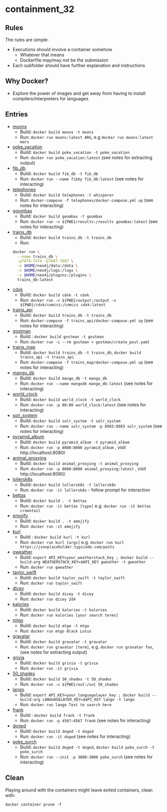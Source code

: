 # containment_32

## Rules

The rules are simple:

* Executions should involve a container somehow
  * Whatever that means
  * Dockerfile may/may not be _the submission_
* Each subfolder should have further explanation and instructions

## Why Docker?

* Explore the power of images and get away from having to install compilers/interpreters for languages

## Entries

* [moons](./moons/)
  * Build: `docker build moons -t moons`
  * Run: `docker run moons:latest ARG`, e.g `docker run moons:latest mars`
* [poke_vacation](./poke_vacation/)
  * Build: `docker build poke_vacation -t poke_vacation`
  * Run: `docker run poke_vacation:latest` (see notes for extracting output)
* [fib_db](./fib_db/)
  * Build: `docker build fib_db -t fib_db`
  * Run: `docker run --name fibby fib_db:latest` (see notes for interacting)
* [telephones](./telephones/)
  * Build: `docker build telephones -t whisperer`
  * Run: `docker-compose -f telephones/docker-compose.yml up` (see notes for interacting)
* [goombas](./goombas/)
  * Build: `docker build goombas -t goombas`
  * Run: `docker run -v ${PWD}/results:/results goombas:latest` (see notes for interacting)
* [trains_db](./trains_db/)
  * Build: `docker build trains_db -t trains_db`
  * Run:
  ```bash
  docker run \
    --name trains_db \
    -p7474:7474 -p7687:7687 \
    -v $HOME/neo4j/data:/data \
    -v $HOME/neo4j/logs:/logs \
    -v $HOME/neo4j/plugins:/plugins \
    trains_db:latest
  ```
* [cdxk](./cdxk/)
  * Build: `docker build cdxk -t cdxk`
  * Run: `docker run -v ${PWD}/output:/output -v ${PWD}/cdxk/comics:/comics cdxk:latest`
* [trains_api](./trains_api/)
  * Build: `docker build trains_db -t trains_db`
  * Run: `docker-compose -f trains_api/docker-compose.yml up` (see notes for interacting)
* [gostman](./gostman/)
  * Build : `docker build gostman -t gostman`
  * Run: `docker run -i --rm gostman < gostman/create_post.yaml`
* [trains_map](./trains_map/)
  * Build: `docker build trains_db -t trains_db`, `docker build trains_api -t trains_api`
  * Run: `docker-compose -f trains_map/docker-compose.yml up` (see notes for interacting)
* [mango_db](./mango_db/)
  * Build: `docker build mango_db -t mango_db`
  * Run: `docker run --name mangodb mango_db:latest` (see notes for interacting)
* [world_clock](./world_clock/)
  * Build: `docker build world_clock -t world_clock`
  * Run: `docker run -p 80:80 world_clock:latest` (see notes for interacting)
* [solr_system](./solr_system/)
  * Build: `docker build solr_system -t solr_system`
  * Run: `docker run --name solr_system -p 8983:8983 solr_system` (see notes for interacting)
* [pyramid_album](./pyramid_album/)
  * Build: `docker build pyramid_album -t pyramid_album`
  * Run: `docker run -p 8080:8080 pyramid_album` , visit http://localhost:8080/
* [animal_proxying](./animal_proxying/)
  * Build: `docker build animal_proxying -t animal_proxying`
  * Run: `docker run -p 8080:8080 animal_proxying:latest` , visit http://localhost:8080/
* [lollersk8s](./lollersk8s/)
  * Build: `docker build lollersk8s -t lollersk8s`
  * Run: `docker run -it lollersk8s` - follow prompt for interaction
* [bettas](./bettas/)
  * Build: `docker build . -t bettas`
  * Run: `docker run -it bettas [type]` e.g. `docker run -it bettas crowntail`
* [emojify](./emojify/)
  * Build: `docker build . -t emojify`
  * Run: `docker run -it emojify`
* [kurl](./kurl/)
  * Build : `docker build kurl -t kurl`
  * Run: `docker run kurl [args]` e.g. `docker run kurl https://jsonplaceholder.typicode.com/posts`
* [gweather](./gweather/)
  * Build: `export API_KEY=your_weatherstack_key ; docker build --build-arg WEATHERSTACK_KEY=$API_KEY gweather -t gweather`
  * Run: `docker run gweather`
* [taylor_swift](./taylor_swift/)
  * Build: `docker build taylor_swift -t taylor_swift`
  * Run: `docker run taylor_swift`
* [dicey](./dicey/)
  * Build: `docker build dicey -t dicey`
  * Run: `docker run dicey 2d4`
* [kalories](./kalories/)
  * Build: `docker build kalories -t kalories`
  * Run: `docker run kalories [your search terms]`
* [mtgo](./mtgo/)
  * Build: `docker build mtgo -t mtgo`
  * Run: `docker run mtgo Black Lotus`
* [gravatar](./gravatar/)
  * Build: `docker build gravatar -t gravatar`
  * Run: `docker run gravatar [term]`, e.g. `docker run gravatar foo`, (see notes for extracting output)
* [grivia](./grivia/)
  * Build: `docker build grivia -t grivia`
  * Run: `docker run -it grivia`
* [50_shades](./50_shades/)
  * Build: `docker build 50_shades -t 50_shades`
  * Run: `docker run -v ${PWD}/out:/out 50_shades`
* [lango](./lango/)
  * Build: `export API_KEY=your_languagelayer_key ; docker build --build-arg LANGUAGELAYER_KEY=$API_KEY lango -t lango`
  * Run: `docker run lango Text to search here`
* [frank](./frank/)
  * Build : `docker build frank -t frank`
  * Run: `docker run -p 4567:4567 frank` (see notes for interacting)
* [doged](./doged/)
  * Build: `docker build doged -t doged`
  * Run: `docker run -it doged` (see notes for interacting)
* [poke_surch](./poke_surch/)
  * Build: `docker build doged -t doged`, `docker build poke_surch -t poke_surch`
  * Run: `docker run --init -p 3000:3000 poke_surch` (see notes for interacting)
  
## Clean

Playing around with the containers might leave exited containers, clean with:

```
docker container prune -f
```
